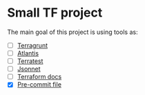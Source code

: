 # Small TF project

The main goal of this project is using tools as:

- [ ] [Terragrunt](https://terragrunt.gruntwork.io/)
- [ ] [Atlantis](https://www.runatlantis.io/)
- [ ] [Terratest](https://terratest.gruntwork.io/)
- [ ] [Jsonnet](https://jsonnet.org/)
- [ ] [Terraform docs](https://terraform-docs.io/)
- [x] [Pre-commit file](https://pre-commit.com/)
